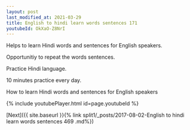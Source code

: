 ```yaml
---
layout: post
last_modified_at: 2021-03-29
title: English to hindi learn words sentences 171 
youtubeId: OkXaO-Z8NrI
---
```

 
 
Helps to learn Hindi words and sentences for English speakers.

Opportunitiy to repeat the words sentences. 

Practice Hindi language. 
 
10 minutes practice every day. 
 
How to learn Hindi words and sentences for English speakers 
 
{% include youtubePlayer.html id=page.youtubeId %}
 
 
[Next]({{ site.baseurl }}{% link  split1/_posts/2017-08-02-English to hindi learn words sentences 469 .md%})
 
